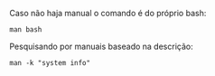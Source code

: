 Caso não haja manual o comando é do próprio bash:

	man bash

Pesquisando por manuais baseado na descrição:

	man -k "system info"